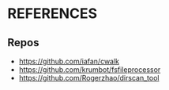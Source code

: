 # REFERENCES

## Repos
- https://github.com/iafan/cwalk
- https://github.com/krumbot/fsfileprocessor
- https://github.com/Rogerzhao/dirscan_tool